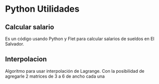 # Python Utilidades

## Calcular salario

Es un código usando Python y Flet para calcular salarios de sueldos en El Salvador. 

## Interpolacion

Algoritmo para usar interpolación de Lagrange. 
Con la posibilidad de agregarle 2 matrices de 3 a 6 de ancho cada una